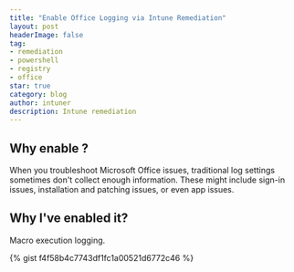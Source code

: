 ```yaml
---
title: "Enable Office Logging via Intune Remediation"
layout: post
headerImage: false
tag:
- remediation
- powershell
- registry
- office
star: true
category: blog
author: intuner
description: Intune remediation
---
```


## Why enable ?
When you troubleshoot Microsoft Office issues, traditional log settings sometimes don't collect enough information. These might include sign-in issues, installation and patching issues, or even app issues.

## Why I've enabled it?
Macro execution logging.

{% gist f4f58b4c7743df1fc1a00521d6772c46 %}
